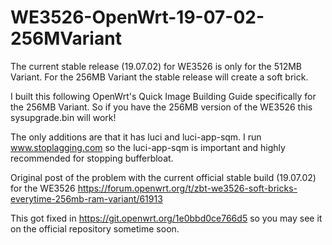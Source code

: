 # WE3526-OpenWrt-19-07-02-256MVariant
The current stable release (19.07.02) for WE3526 is only for the 512MB Variant. For the 256MB Variant the stable release will create a soft brick.

I built this following OpenWrt's Quick Image Building Guide specifically for the 256MB Variant. So if you have the 256MB version of the WE3526 this sysupgrade.bin will work!

The only additions are that it has luci and luci-app-sqm. I run www.stoplagging.com so the luci-app-sqm is important and highly recommended for stopping bufferbloat.

Original post of the problem with the current official stable build (19.07.02) for the WE3526
https://forum.openwrt.org/t/zbt-we3526-soft-bricks-everytime-256mb-ram-variant/61913

This got fixed in https://git.openwrt.org/1e0bbd0ce766d5 so you may see it on the official repository sometime soon.
